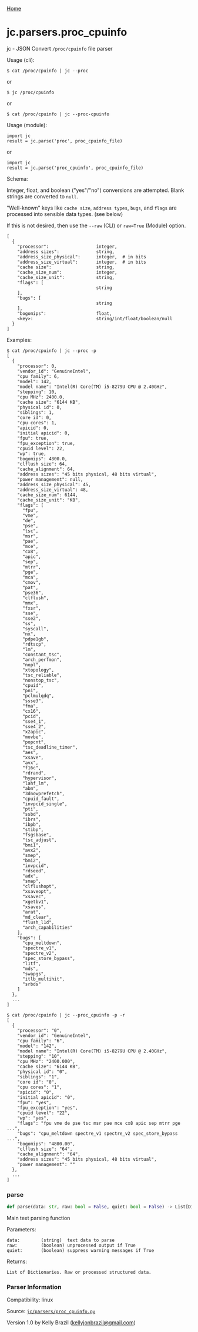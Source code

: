 [Home](https://kellyjonbrazil.github.io/jc/)
<a id="jc.parsers.proc_cpuinfo"></a>

# jc.parsers.proc\_cpuinfo

jc - JSON Convert `/proc/cpuinfo` file parser

Usage (cli):

    $ cat /proc/cpuinfo | jc --proc

or

    $ jc /proc/cpuinfo

or

    $ cat /proc/cpuinfo | jc --proc-cpuinfo

Usage (module):

    import jc
    result = jc.parse('proc', proc_cpuinfo_file)

or

    import jc
    result = jc.parse('proc_cpuinfo', proc_cpuinfo_file)

Schema:

Integer, float, and boolean ("yes"/"no") conversions are attempted. Blank
strings are converted to `null`.

"Well-known" keys like `cache size`, `address types`, `bugs`, and `flags`
are processed into sensible data types. (see below)

If this is not desired, then use the `--raw` (CLI) or `raw=True` (Module)
option.

    [
      {
        "processor":                  integer,
        "address sizes":              string,
        "address_size_physical":      integer,  # in bits
        "address_size_virtual":       integer,  # in bits
        "cache size":                 string,
        "cache_size_num":             integer,
        "cache_size_unit":            string,
        "flags": [
                                      string
        ],
        "bugs": [
                                      string
        ],
        "bogomips":                   float,
        <key>:                        string/int/float/boolean/null
      }
    ]

Examples:

    $ cat /proc/cpuinfo | jc --proc -p
    [
      {
        "processor": 0,
        "vendor_id": "GenuineIntel",
        "cpu family": 6,
        "model": 142,
        "model name": "Intel(R) Core(TM) i5-8279U CPU @ 2.40GHz",
        "stepping": 10,
        "cpu MHz": 2400.0,
        "cache size": "6144 KB",
        "physical id": 0,
        "siblings": 1,
        "core id": 0,
        "cpu cores": 1,
        "apicid": 0,
        "initial apicid": 0,
        "fpu": true,
        "fpu_exception": true,
        "cpuid level": 22,
        "wp": true,
        "bogomips": 4800.0,
        "clflush size": 64,
        "cache_alignment": 64,
        "address sizes": "45 bits physical, 48 bits virtual",
        "power management": null,
        "address_size_physical": 45,
        "address_size_virtual": 48,
        "cache_size_num": 6144,
        "cache_size_unit": "KB",
        "flags": [
          "fpu",
          "vme",
          "de",
          "pse",
          "tsc",
          "msr",
          "pae",
          "mce",
          "cx8",
          "apic",
          "sep",
          "mtrr",
          "pge",
          "mca",
          "cmov",
          "pat",
          "pse36",
          "clflush",
          "mmx",
          "fxsr",
          "sse",
          "sse2",
          "ss",
          "syscall",
          "nx",
          "pdpe1gb",
          "rdtscp",
          "lm",
          "constant_tsc",
          "arch_perfmon",
          "nopl",
          "xtopology",
          "tsc_reliable",
          "nonstop_tsc",
          "cpuid",
          "pni",
          "pclmulqdq",
          "ssse3",
          "fma",
          "cx16",
          "pcid",
          "sse4_1",
          "sse4_2",
          "x2apic",
          "movbe",
          "popcnt",
          "tsc_deadline_timer",
          "aes",
          "xsave",
          "avx",
          "f16c",
          "rdrand",
          "hypervisor",
          "lahf_lm",
          "abm",
          "3dnowprefetch",
          "cpuid_fault",
          "invpcid_single",
          "pti",
          "ssbd",
          "ibrs",
          "ibpb",
          "stibp",
          "fsgsbase",
          "tsc_adjust",
          "bmi1",
          "avx2",
          "smep",
          "bmi2",
          "invpcid",
          "rdseed",
          "adx",
          "smap",
          "clflushopt",
          "xsaveopt",
          "xsavec",
          "xgetbv1",
          "xsaves",
          "arat",
          "md_clear",
          "flush_l1d",
          "arch_capabilities"
        ],
        "bugs": [
          "cpu_meltdown",
          "spectre_v1",
          "spectre_v2",
          "spec_store_bypass",
          "l1tf",
          "mds",
          "swapgs",
          "itlb_multihit",
          "srbds"
        ]
      },
      ...
    ]

    $ cat /proc/cpuinfo | jc --proc_cpuinfo -p -r
    [
      {
        "processor": "0",
        "vendor_id": "GenuineIntel",
        "cpu family": "6",
        "model": "142",
        "model name": "Intel(R) Core(TM) i5-8279U CPU @ 2.40GHz",
        "stepping": "10",
        "cpu MHz": "2400.000",
        "cache size": "6144 KB",
        "physical id": "0",
        "siblings": "1",
        "core id": "0",
        "cpu cores": "1",
        "apicid": "0",
        "initial apicid": "0",
        "fpu": "yes",
        "fpu_exception": "yes",
        "cpuid level": "22",
        "wp": "yes",
        "flags": "fpu vme de pse tsc msr pae mce cx8 apic sep mtrr pge ...",
        "bugs": "cpu_meltdown spectre_v1 spectre_v2 spec_store_bypass ...",
        "bogomips": "4800.00",
        "clflush size": "64",
        "cache_alignment": "64",
        "address sizes": "45 bits physical, 48 bits virtual",
        "power management": ""
      },
      ...
    ]

<a id="jc.parsers.proc_cpuinfo.parse"></a>

### parse

```python
def parse(data: str, raw: bool = False, quiet: bool = False) -> List[Dict]
```

Main text parsing function

Parameters:

    data:        (string)  text data to parse
    raw:         (boolean) unprocessed output if True
    quiet:       (boolean) suppress warning messages if True

Returns:

    List of Dictionaries. Raw or processed structured data.

### Parser Information
Compatibility:  linux

Source: [`jc/parsers/proc_cpuinfo.py`](https://github.com/kellyjonbrazil/jc/blob/master/jc/parsers/proc_cpuinfo.py)

Version 1.0 by Kelly Brazil (kellyjonbrazil@gmail.com)
